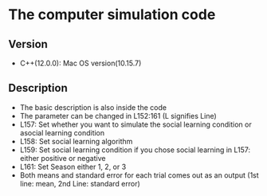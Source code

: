 # The computer simulation code

## Version
+ C++(12.0.0): Mac OS version(10.15.7)
## Description
+ The basic description is also inside the code
+ The parameter can be changed in L152:161 (L signifies Line)
+ L157: Set whether you want to simulate the social learning condition or asocial learning condition 
+ L158: Set social learning algorithm
+ L159: Set social learning condition if you chose social learning in L157: either positive or negative
+ L161: Set Season either 1, 2, or 3
+ Both means and standard error for each trial comes out as an output (1st line: mean, 2nd Line: standard error)
